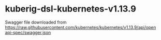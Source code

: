 # kuberig-dsl-kubernetes-v1.13.9

Swagger file downloaded from https://raw.githubusercontent.com/kubernetes/kubernetes/v1.13.9/api/openapi-spec/swagger.json
